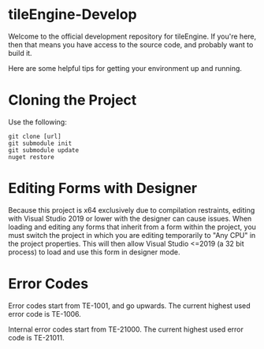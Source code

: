 ﻿# tileEngine-Develop
Welcome to the official development repository for tileEngine.
If you're here, then that means you have access to the source code, and probably want to build it.

Here are some helpful tips for getting your environment up and running.

# Cloning the Project
Use the following:
```
git clone [url]
git submodule init
git submodule update
nuget restore
```

# Editing Forms with Designer
Because this project is x64 exclusively due to compilation restraints, editing with Visual Studio 2019 or lower with the designer can cause issues.
When loading and editing any forms that inherit from a form within the project, you must switch the project in which you are editing temporarily to "Any CPU" in the project properties.
This will then allow Visual Studio <=2019 (a 32 bit process) to load and use this form in designer mode.

# Error Codes
Error codes start from TE-1001, and go upwards.
The current highest used error code is TE-1006.

Internal error codes start from TE-21000.
The current highest used error code is TE-21011.